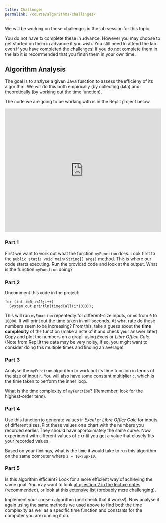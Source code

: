 ```yaml
---
title: Challenges
permalink: /course/algorithms-challenges/
---
```


We will be working on these challenges in the lab session for this topic.

You do not have to complete these in advance. However you may choose to get started on them in advance if you wish. You still need to attend the lab even if you have completed the challenges! If you do not complete them in the lab it is recommended that you finish them in your own time.

## Algorithm Analysis

The goal is to analyse a given Java function to assess the efficieny of its algorithm. We will do this both empirically (by collecting data) and theoretically (by working out the time function).

The code we are going to be working with is in the Replit project below.

<iframe height="400px" width="100%" src="https://repl.it/@davidgundry/MathsForCSAlgorithmsChallenge?lite=true" scrolling="no" frameborder="no" allowtransparency="true" allowfullscreen="true" sandbox="allow-forms allow-pointer-lock allow-popups allow-same-origin allow-scripts allow-modals"></iframe>

### Part 1

First we want to work out what the function `myFunction` does. Look first to the `public static void main(String[] args)` method. This is where our code starts executing. Run the provided code and look at the output. What is the function `myFunction` doing? 

### Part 2

Uncomment this code in the project:

    for (int i=0;i<10;i++)
      System.out.println(timedCall(i*1000));

This will run `myFunction` repeatedly for different-size inputs, or `n`s from `0` to `10000`. It will print out the time taken in milliseconds. At what rate do these numbers seem to be increasing? From this, take a guess about the **time complexity** of the function (make a note of it and check your answer later). Copy and plot the numbers on a graph using _Excel_ or _Libre Office Calc_. (Note from Repl.it the data may be very noisy, if so, you might want to consider doing this multiple times and finding an average).

### Part 3

Analyse the `myFunction` algorithm to work out its time function in terms of the size of input `n`. You will also have some constant multiplier `c`, which is the time taken to perform the inner loop.

What is the time complexity of `myFunction`? (Remember, look for the highest-order term).

### Part 4

Use this function to generate values in _Excel_ or _Libre Office Calc_ for inputs of different sizes. Plot these values on a chart with the numbers you recorded earlier. They should have approximately the same curve. Now experiment with different values of `c` until you get a value that closely fits your recorded values.

Based on your findings, what is the time it would take to run this algorithm on the same computer where `z = 10<sup>10`.

### Part 5

Is this algorithm efficient? Look for a more efficient way of achieving the same goal. You may want to look [at question 2 in the lecture notes](../intro-to-algorithms/) (recommended), or look at this [extensive list](https://www.geeksforgeeks.org/sorting-algorithms/) (probably more challenging).

Implement your chosen algorithm (and check that it works!). Now analyse it again using the same methods we used above to find both the time complexity as well as a specific time function and constants for the computer you are running it on.

